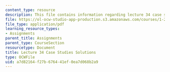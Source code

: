 ```yaml
---
content_type: resource
description: This file contains information regarding lecture 34 case study solutions.
file: https://ol-ocw-studio-app-production.s3.amazonaws.com/courses/1-264j-database-internet-and-systems-integration-technologies-fall-2013/a7d82164f27b676441ef0ea7d068b2a9_MIT1_264JF13_L34_case_sol.pdf
file_type: application/pdf
learning_resource_types:
- Assignments
parent_title: Assignments
parent_type: CourseSection
resourcetype: Document
title: Lecture 34 Case Studies Solutions
type: OCWFile
uid: a7d82164-f27b-6764-41ef-0ea7d068b2a9
---
```

